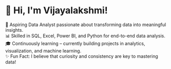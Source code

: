 <!--
**vijayalk0198/vijayalk0198** is a ✨ _special_ ✨ repository because its `README.md` (this file) appears on your GitHub profile.

Here are some ideas to get you started:

- 🔭 I’m currently working on ...
- 🌱 I’m currently learning ...
- 👯 I’m looking to collaborate on ...
- 🤔 I’m looking for help with ...
- 💬 Ask me about ...
- 📫 How to reach me: ...
- 😄 Pronouns: ...
- ⚡ Fun fact: ...
-->

# 👋 Hi, I'm Vijayalakshmi!

🎯 Aspiring Data Analyst passionate about transforming data into meaningful insights.  
📊 Skilled in SQL, Excel, Power BI, and Python for end-to-end data analysis.  
🎓 Continuously learning – currently building projects in analytics, visualization, and machine learning.  
✨ Fun Fact: I believe that curiosity and consistency are key to mastering data!

